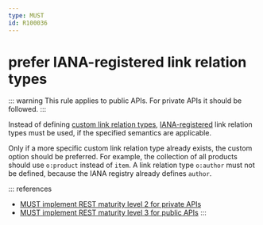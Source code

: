 ```yaml
---
type: MUST
id: R100036
---
```


# prefer IANA-registered link relation types

::: warning
This rule applies to public APIs. For private APIs it should be followed.
:::

Instead of defining [custom link relation types](R100037),
[IANA-registered](http://www.iana.org/assignments/link-relations/link-relations.xhtml) link relation types must be used, if the specified semantics are applicable.

Only if a more specific custom link relation type already exists, the custom option should be preferred.
For example, the collection of all products should use `o:product` instead of `item`.
A link relation type `o:author` must not be defined, because the IANA registry already defines `author`.

::: references

- [MUST implement REST maturity level 2 for private APIs](R000032)
- [MUST implement REST maturity level 3 for public APIs](R000033)
  :::
